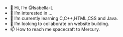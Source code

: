 - 👋 Hi, I’m @Isabella-L
- 👀 I’m interested in ...
- 🌱 I’m currently learning C,C++,HTML,CSS and Java. 
- 💞️ I’m looking to collaborate on website building. 
- 📫 How to reach me spacecraft to Mercury. 

<!---
Isabella-L/Isabella-L is a ✨ special ✨ repository because its `README.md` (this file) appears on your GitHub profile.
You can click the Preview link to take a look at your changes.
--->
